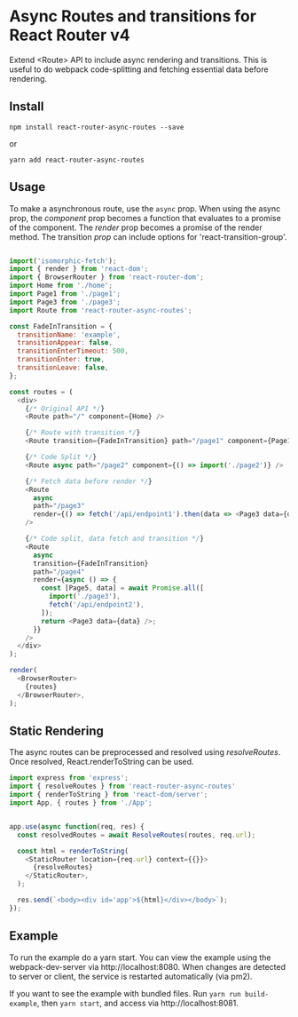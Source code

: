 # Async Routes and transitions for React Router v4

Extend \<Route> API to include async rendering and transitions. This is useful to do webpack code-splitting and fetching essential data before rendering.

## Install

`npm install react-router-async-routes --save`

or

`yarn add react-router-async-routes`

## Usage

To make a asynchronous route, use the `async` prop. When using the async prop, the *component* prop becomes a function that evaluates to a promise of the component. The *render* prop becomes a promise of the render method. The transition *prop* can include options for 'react-transition-group'.
```js

import('isomorphic-fetch');
import { render } from 'react-dom';
import { BrowserRouter } from 'react-router-dom';
import Home from './home';
import Page1 from './page1';
import Page3 from './page3';
import Route from 'react-router-async-routes';

const FadeInTransition = {
  transitionName: 'example',
  transitionAppear: false,
  transitionEnterTimeout: 500,
  transitionEnter: true,
  transitionLeave: false,
};

const routes = (
  <div>
    {/* Original API */}
    <Route path="/" component={Home} />

    {/* Route with transition */}
    <Route transition={FadeInTransition} path="/page1" component={Page1} />

    {/* Code Split */}
    <Route async path="/page2" component={() => import('./page2')} />

    {/* Fetch data before render */}
    <Route
      async
      path="/page3"
      render={() => fetch('/api/endpoint1').then(data => <Page3 data={data} />)}
    />

    {/* Code split, data fetch and transition */}
    <Route
      async
      transition={FadeInTransition}
      path="/page4"
      render={async () => {
        const [Page5, data] = await Promise.all([
          import('./page3'),
          fetch('/api/endpoint2'),
        ]);
        return <Page3 data={data} />;
      }}
    />
  </div>
);

render(
  <BrowserRouter>
    {routes}
  </BrowserRouter>,
);

```

## Static Rendering

The async routes can be preprocessed and resolved using *resolveRoutes*. Once resolved, React.renderToString can be used.

```js
import express from 'express';
import { resolveRoutes } from 'react-router-async-routes'
import { renderToString } from 'react-dom/server';
import App, { routes } from './App';


app.use(async function(req, res) {
  const resolvedRoutes = await ResolveRoutes(routes, req.url);

  const html = renderToString(
    <StaticRouter location={req.url} context={{}}>
      {resolveRoutes}
    </StaticRouter>,
  );

  res.send(`<body><div id='app'>${html}</div></body>`);
});
```

## Example

To run the example do a yarn start. You can view the example using the webpack-dev-server via http://localhost:8080. When changes are detected to server or client, the service is restarted automatically (via pm2).

If you want to see the example with bundled files. Run `yarn run build-example`, then `yarn start`, and access via http://localhost:8081.
